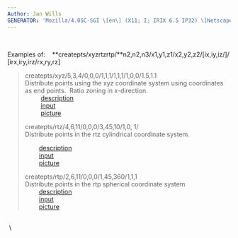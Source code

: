 ```yaml
---
Author: Jan Wills
GENERATOR: 'Mozilla/4.05C-SGI \[en\] (X11; I; IRIX 6.5 IP32) \[Netscape\]'
---
```


 

Examples of:   
**createpts/xyzrtzrtp/**n2,n2,n3/x1,y1,z1/x2,y2,z2/\[ix,iy,iz/\]/
\[irx,iry,irz/rx,ry,rz\]

> createpts/xyz/5,3,4/0,0,0/1,1,1/1,1,1/1,0,0/1.5,1.1\
> Distribute points using the xyz coordinate system using coordinates as
> end points.  Ratio zoning in x-direction.\
>          [description](createptsdes1.md)\
>          [input](input.createptsxyz)\
>          [picture](createptsxyz.gif)
>
> createpts/rtz/4,6,11/0,0,0/3,45,10/1,0, 1/\
> Distribute points in the rtz cylindrical coordinate system.
>
>         [description](createptsdes2.md)\
>         [input](input.createptscyl)\
>         [picture](createptscyl.gif)
>
> createpts/rtp/2,6,11/0,0,0/1,45,360/1,1,1\
> Distribute points in the rtp spherical coordinate system\
>         [description](createptsdes3.md)\
>         [input](input.createptssp)\
>         [picture](createptsph.gif)

 \
 \
